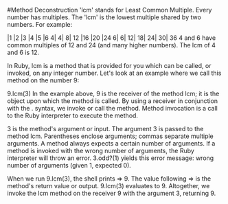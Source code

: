 #Method Deconstruction
'lcm' stands for Least Common Multiple. Every number has multiples. The 'lcm' is the lowest multiple shared by two numbers. For example:

|1	|2	|3	|4	|5	|6
4|	4| 8|	12	|16	|20	|24
6|	6|	12|	18|	24|	30|	36
4 and 6 have common multiples of 12 and 24 (and many higher numbers). The lcm of 4 and 6 is 12.

In Ruby, lcm is a method that is provided for you which can be called, or invoked, on any integer number. Let's look at an example where we call this method on the number 9:

9.lcm(3)
In the example above, 9 is the receiver of the method lcm; it is the object upon which the method is called. By using a receiver in conjunction with the . syntax, we invoke or call the method. Method invocation is a call to the Ruby interpreter to execute the method.

3 is the method's argument or input. The argument 3 is passed to the method lcm. Parentheses enclose arguments; commas separate multiple arguments. A method always expects a certain number of arguments. If a method is invoked with the wrong number of arguments, the Ruby interpreter will throw an error. 3.odd?(1) yields this error message: wrong number of arguments (given 1, expected 0).

When we run 9.lcm(3), the shell prints => 9. The value following => is the method's return value or output. 9.lcm(3) evaluates to 9. Altogether, we invoke the lcm method on the receiver 9 with the argument 3, returning 9.